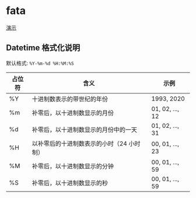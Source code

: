 # fata

[演示](https://dog-egg.github.io/fata/)

## Datetime 格式化说明

默认格式: `%Y-%m-%d %H:%M:%S`

| 占位符 | 含义                                      | 示例            |
| ------ | ----------------------------------------- | --------------- |
| %Y     | 十进制数表示的带世纪的年份                | 1993, 2020      |
| %m     | 补零后，以十进制数显示的月份              | 01, 02, ..., 12 |
| %d     | 补零后，以十进制数显示的月份中的一天      | 01, 02, ..., 31 |
| %H     | 以补零后的十进制数表示的小时（24 小时制） | 00, 01, ..., 23 |
| %M     | 补零后，以十进制数显示的分钟              | 00, 01, ..., 59 |
| %S     | 补零后，以十进制数显示的秒                | 00, 01, ..., 59 |
